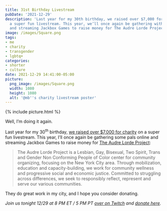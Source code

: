 ```yaml
---
title: 31st Birthday Livestream
pubDate: '2021-12-29'
description: 'Last year for my 30th birthday, we raised over $7,000 for charity on
  a super fun livestream. This year, we’ll once again be gathering with my pals online
  and streaming Jackbox Games to raise money for The Audre Lorde Project:'
image: /images/Square.png
tags:
- me
- charity
- transgender
- lgbtq+
categories:
- shorter
- culture
date: 2021-12-29 14:41:00-05:00
picture:
  png_image: /images/Square.png
  width: 1080
  height: 1080
  alt: '@mb''s charity livestream poster'
---
```


{% include picture.html %}

Well, I’m doing it again.

Last year for my 30<sup>th</sup> birthday, [we raised over $7,000 for charity](https://matthewbischoff.com/30th-birthday/) on a super fun livestream. This year, I’ll once again be gathering some pals online and streaming Jackbox Games to raise money for [The Audre Lorde Project](https://translifeline.org):

> The Audre Lorde Project is a Lesbian, Gay, Bisexual, Two Spirit, Trans and Gender Non Conforming People of Color center for community organizing, focusing on the New York City area. Through mobilization, education and capacity-building, we work for community wellness and progressive social and economic justice. Committed to struggling across differences, we seek to responsibly reflect, represent and serve our various communities.

They do great work in my city, and I hope you consider donating.

*Join us tonight 12/29 at 8 PM ET / 5 PM PT [over on Twitch](https://twitch.tv/matthewbischoff) and [donate here](http://bit.ly/helpaudre).*